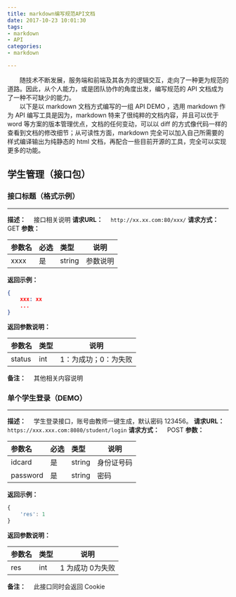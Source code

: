 ```yaml
---
title: markdown编写规范API文档
date: 2017-10-23 10:01:30
tags:
- markdown
- API
categories:
- markdown

---
```

　　随技术不断发展，服务端和前端及其各方的逻辑交互，走向了一种更为规范的道路。因此，从个人能力，或是团队协作的角度出发，编写规范的 API 文档成为了一种不可缺少的能力。   
　　以下是以 markdown 文档方式编写的一组 API DEMO ，选用 markdown 作为 API 编写工具是因为，markdown 特来了很纯粹的文档内容，并且可以优于 word 等方案的版本管理优点，文档的任何变动，可以以 diff 的方式像代码一样的查看到文档的修改细节；从可读性方面，markdown 完全可以加入自己所需要的样式编译输出为纯静态的 html 文档，再配合一些目前开源的工具，完全可以实现更多的功能。
<!-- more -->

## 学生管理（接口包）
### 接口标题（格式示例）
---
**描述：**
　接口相关说明
**请求URL：** 
　`http://xx.xx.com:80/xxx/`
**请求方式：**
　GET
**参数：** 

|参数名|必选|类型|说明|
|:-----|:---|:---|----|
|xxxx |是  |string | 参数说明    |
**返回示例：**
```json
{
    xxx: xx
    ...
}
```
**返回参数说明：** 

|参数名|类型|说明|
|:-----|:---|----|
|status |int   |1：为成功；0：为失败  |
**备注：**
　其他相关内容说明

### 单个学生登录（DEMO）
---
**描述：** 
　学生登录接口，账号由教师一键生成，默认密码 123456。
**请求URL：** 
　`https://xxx.xxx.com:8080/student/login`
**请求方式：**
　POST 
**参数：** 

|参数名|必选|类型|说明|
|:---|:---|:-----|---|
|idcard |是  |string | 身份证号码    |
|password   |是  |string | 密码    |
**返回示例：**
```js
{
    'res': 1
}
```
**返回参数说明：**    

| 参数名 | 类型 | 说明 |
|:-------|:-----|------|
|res |int   |1 为成功 0为失败  |
**备注：**
　此接口同时会返回 Cookie



